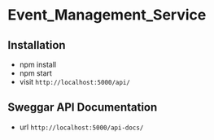 # Event_Management_Service


## Installation

* npm install
* npm start
* visit `http://localhost:5000/api/`
 

## Sweggar API Documentation

* url `http://localhost:5000/api-docs/`

